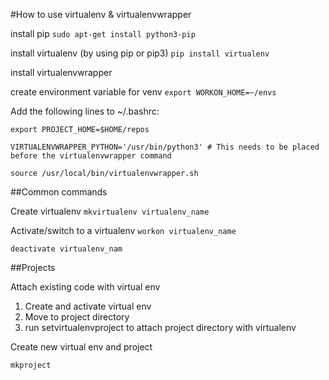 #How to use virtualenv & virtualenvwrapper

install pip
`sudo apt-get install python3-pip`

install virtualenv (by using pip or pip3)
`pip install virtualenv`

install virtualenvwrapper

create environment variable for venv
`export WORKON_HOME=~/envs`

Add the following lines to ~/.bashrc:

`export PROJECT_HOME=$HOME/repos`

`VIRTUALENVWRAPPER_PYTHON='/usr/bin/python3' # This needs to be placed before the virtualenvwrapper command`

`source /usr/local/bin/virtualenvwrapper.sh`

##Common commands

Create virtualenv
`mkvirtualenv virtualenv_name` 

Activate/switch to a virtualenv
`workon virtualenv_name`

`deactivate virtualenv_nam`

##Projects

Attach existing code with virtual env
1. Create and activate virtual env
2. Move to project directory
3. run setvirtualenvproject to attach project directory with virtualenv

Create new virtual env and project

`mkproject`

